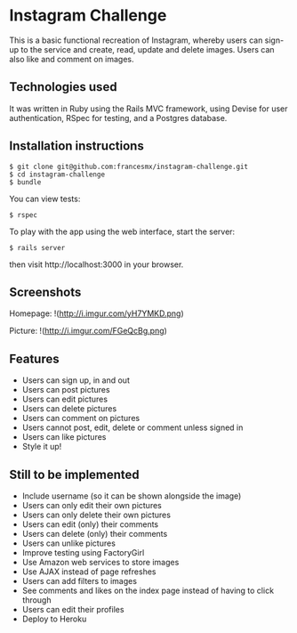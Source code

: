 Instagram Challenge
===================
This is a basic functional recreation of Instagram, whereby users can sign-up to the service and create, read, update and delete images. Users can also like and comment on images.

Technologies used
--------------
It was written in Ruby using the Rails MVC framework, using Devise for user authentication, RSpec for testing, and a Postgres database.

Installation instructions
----------
````
$ git clone git@github.com:francesmx/instagram-challenge.git
$ cd instagram-challenge
$ bundle
````
You can view tests:
````
$ rspec
````
To play with the app using the web interface, start the server:
````
$ rails server
````
then visit http://localhost:3000 in your browser.

Screenshots
---------
Homepage:
!(http://i.imgur.com/yH7YMKD.png)

Picture:
!(http://i.imgur.com/FGeQcBg.png)

Features
----
* Users can sign up, in and out
* Users can post pictures
* Users can edit pictures
* Users can delete pictures
* Users can comment on pictures
* Users cannot post, edit, delete or comment unless signed in
* Users can like pictures
* Style it up!

Still to be implemented
--------
* Include username (so it can be shown alongside the image)
* Users can only edit their own pictures
* Users can only delete their own pictures
* Users can edit (only) their comments
* Users can delete (only) their comments
* Users can unlike pictures
* Improve testing using FactoryGirl
* Use Amazon web services to store images
* Use AJAX instead of page refreshes
* Users can add filters to images
* See comments and likes on the index page instead of having to click through
* Users can edit their profiles
* Deploy to Heroku
